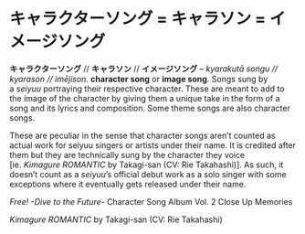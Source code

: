 # キャラクターソング = キャラソン = イメージソング

**キャラクターソング** // **キャラソン** // **イメージソング** – _kyarakutā songu // kyarason // imējison._ **character song** or **image song**. Songs sung by a _seiyuu_ portraying their respective character. These are meant to add to the image of the character by giving them a unique take in the form of a song and its lyrics and composition. Some theme songs are also character songs.

These are peculiar in the sense that character songs aren’t counted as actual work for seiyuu singers or artists under their name. It is credited after them but they are technically sung by the character they voice [ie. _Kimagure ROMANTIC_ by Takagi-san (CV: Rie Takahashi)]. As such, it doesn’t count as a _seiyuu_’s official debut work as a solo singer with some exceptions where it eventually gets released under their name.

_Free! -Dive to the Future-_ Character Song Album Vol. 2 Close Up Memories

_Kimagure ROMANTIC_ by Takagi-san (CV: Rie Takahashi)
